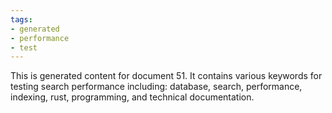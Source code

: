 ```yaml
---
tags:
- generated
- performance
- test
---
```

This is generated content for document 51. It contains various keywords for testing search performance including: database, search, performance, indexing, rust, programming, and technical documentation.